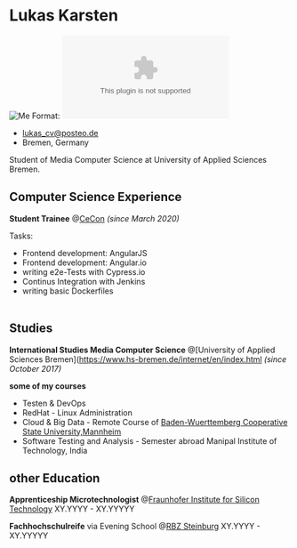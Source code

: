 
# Lukas Karsten
![Me](/testPic.png)
Format: ![Alt Text](someUrl.com)
- <lukas_cv@posteo.de>
- Bremen, Germany

Student of Media Computer Science at University of Applied Sciences Bremen.

## Computer Science Experience

**Student Trainee** @[CeCon](https://www.ce-con.de/) _(since March 2020)_ <br>

Tasks:
 - Frontend development: AngularJS
 - Frontend development: Angular.io
 - writing e2e-Tests with Cypress.io
 - Continus Integration with Jenkins
 - writing basic Dockerfiles
<br><br>

## Studies
**International Studies Media Computer Science** @[University of Applied Sciences Bremen](https://www.hs-bremen.de/internet/en/index.html  _(since October 2017)_ <br>

**some of my courses**
  - Testen & DevOps
  - RedHat - Linux Administration
  - Cloud & Big Data - Remote Course of [Baden-Wuerttemberg Cooperative State University,Mannheim](https://www.dhbw.de/english/home)
  - Software Testing and Analysis - Semester abroad Manipal Institute of Technology, India


## other Education

**Apprenticeship Microtechnologist** @[Fraunhofer Institute for Silicon Technology](https://www.isit.fraunhofer.de/en.html)</span> <span>XY.YYYY - XY.YYYYY </span>

**Fachhochschulreife** via Evening School @[RBZ Steinburg](https://www.rbz-steinburg.de/)</span> <span>XY.YYYY - XY.YYYYY </span>

